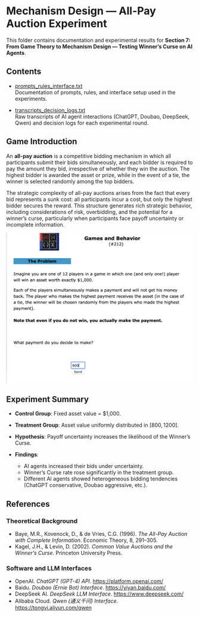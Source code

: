 # Mechanism Design — All-Pay Auction Experiment

This folder contains documentation and experimental results for **Section 7: From Game Theory to Mechanism Design — Testing Winner’s Curse on AI Agents**.

## Contents

- [prompts_rules_interface.txt](./prompts_rules_interface.txt)  
  Documentation of prompts, rules, and interface setup used in the experiments.

- [transcripts_decision_logs.txt](./transcripts_decision_logs.txt)  
  Raw transcripts of AI agent interactions (ChatGPT, Doubao, DeepSeek, Qwen) and decision logs for each experimental round.

## Game Introduction

An **all-pay auction** is a competitive bidding mechanism in which all participants submit their bids simultaneously, and each bidder is required to pay the amount they bid, irrespective of whether they win the auction. The highest bidder is awarded the asset or prize, while in the event of a tie, the winner is selected randomly among the top bidders.  

The strategic complexity of all-pay auctions arises from the fact that every bid represents a sunk cost: all participants incur a cost, but only the highest bidder secures the reward. This structure generates rich strategic behavior, including considerations of risk, overbidding, and the potential for a winner’s curse, particularly when participants face payoff uncertainty or incomplete information.  

![All-Pay Auction Game](./All-Pay%20Auction%20Game.png)

## Experiment Summary

- **Control Group**: Fixed asset value = $1,000.  
- **Treatment Group**: Asset value uniformly distributed in $[800,1200]$.  

- **Hypothesis**: Payoff uncertainty increases the likelihood of the Winner’s Curse.  

- **Findings**:  
  - AI agents increased their bids under uncertainty.  
  - Winner’s Curse rate rose significantly in the treatment group.  
  - Different AI agents showed heterogeneous bidding tendencies (ChatGPT conservative, Doubao aggressive, etc.).

## References

### Theoretical Background
- Baye, M.R., Kovenock, D., & de Vries, C.G. (1996). *The All-Pay Auction with Complete Information*. Economic Theory, 8, 291–305.  
- Kagel, J.H., & Levin, D. (2002). *Common Value Auctions and the Winner’s Curse*. Princeton University Press.  

### Software and LLM Interfaces
- OpenAI. *ChatGPT (GPT-4) API*. https://platform.openai.com/  
- Baidu. *Doubao (Ernie Bot) Interface*. https://yiyan.baidu.com/  
- DeepSeek AI. *DeepSeek LLM Interface*. https://www.deepseek.com/  
- Alibaba Cloud. *Qwen (通义千问) Interface*. https://tongyi.aliyun.com/qwen  


